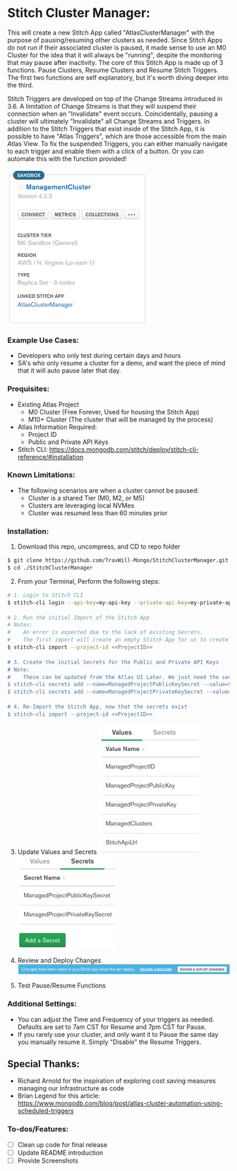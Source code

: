 # Stitch Cluster Manager:
This will create a new Stitch App called "AtlasClusterManager" with the purpose of pausing/resuming other clusters as needed. Since Stitch Apps do not run if their associated cluster is paused, it made sense to use an M0 Cluster for the idea that it will always be "running", despite the monitoring that may pause after inactivity. The core of this Stitch App is made up of 3 functions. Pause Clusters, Resume Clusters and Resume Stitch Triggers. The first two functions are self explanatory, but it's worth diving deeper into the third.

Stitch Triggers are developed on top of the Change Streams introduced in 3.6. A limitation of Change Streams is that they will suspend their connection when an "Invalidate" event occurs. Coincidentally, pausing a cluster will ultimately "Invalidate" all Change Streams and Triggers. In addition to the Stitch Triggers that exist inside of the Stitch App, it is possible to have "Atlas Triggers", which are those accessible from the main Atlas View. To fix the suspended Triggers, you can either manually navigate to each trigger and enable them with a click of a button. Or you can automate this with the function provided!

![Cluster](images/cluster.png)

### Example Use Cases:
- Developers who only test during certain days and hours
- SA's who only resume a cluster for a demo, and want the piece of mind that it will auto pause later that day.

### Prequisites:
- Existing Atlas Project
    - M0 Cluster (Free Forever, Used for housing the Stitch App)
    - M10+ Cluster (The cluster that will be managed by the process)
- Atlas Information Required:
    - Project ID
    - Public and Private API Keys
- Stitch CLI: https://docs.mongodb.com/stitch/deploy/stitch-cli-reference/#installation

### Known Limitations:
- The following scenarios are when a cluster cannot be paused:
    - Cluster is a shared Tier (M0, M2, or M5)
    - Clusters are leveraging local NVMes
    - Cluster was resumed less than 60 minutes prior

### Installation:
1. Download this repo, uncompress, and CD to repo folder
```sh
$ git clone https://github.com/TravWill-Mongo/StitchClusterManager.git
$ cd ./StitchClusterManager
```
2. From your Terminal, Perform the following steps:
```sh
# 1. Login to Stitch CLI
$ stitch-cli login --api-key=my-api-key --private-api-key=my-private-api-key

# 2. Run the initial Import of the Stitch App
# Notes: 
#    An error is expected due to the lack of existing Secrets.
#    The first import will create an empty Stitch App for us to create the secrets on.
$ stitch-cli import --project-id <<ProjectID>>

# 3. Create the initial Secrets for the Public and Private API Keys
# Note: 
#    These can be updated from the Atlas UI Later. We just need the secrets to exist for the import to succeed.
$ stitch-cli secrets add --name=ManagedProjectPublicKeySecret --value=SuperSecretValue!
$ stitch-cli secrets add --name=ManagedProjectPrivateKeySecret --value=SuperSecretValue!

# 4. Re-Import the Stitch App, now that the secrets exist
$ stitch-cli import --project-id <<ProjectID>>
```
3. Update Values and Secrets
![Values](images/values.png)
![Secrets](images/secrets.png)

4. Review and Deploy Changes
![Deploy](images/deploy.png)

5. Test Pause/Resume Functions

### Additional Settings:
- You can adjust the Time and Frequency of your triggers as needed. Defaults are set to 7am CST for Resume and 7pm CST for Pause.
- If you rarely use your cluster, and only want it to Pause the same day you manually resume it. Simply "Disable" the Resume Triggers.

## Special Thanks:
- Richard Arnold for the inspiration of exploring cost saving measures managing our infrastructure as code
- Brian Legend for this article: https://www.mongodb.com/blog/post/atlas-cluster-automation-using-scheduled-triggers

### To-dos/Features:
- [ ] Clean up code for final release
- [ ] Update README introduction
- [ ] Provide Screenshots
